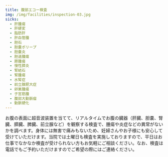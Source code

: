 ```yaml
---
title: 腹部エコー検査
img: /img/facilities/inspection-03.jpg
sicks:
  - 肝腫瘍
  - 肝硬変
  - 脂肪肝
  - 肝血管腫
  - 胆石
  - 胆嚢ポリープ
  - 胆嚢炎
  - 胆道腫瘍
  - 膵腫瘍
  - 慢性膵炎
  - 腎結石
  - 腎腫瘍
  - 水腎症
  - 前立腺肥大症
  - 卵巣腫瘍
  - 子宮筋腫
  - 腹部大動脈瘤
  - 動脈硬化
---
```


お腹の表面に超音波装置を当てて、リアルタイムでお腹の臓器（肝臓、胆嚢、腎臓、膵臓、脾臓、前立腺など）を観察する検査で、腫瘍や炎症などの異常がないかを調べます。身体には無害で痛みもないため、妊婦さんやお子様にも安心して受けていただけます。当院では土曜日も検査を実施しておりますので、平日はお仕事でなかなか検査が受けられない方もお気軽にご相談ください。なお、検査は電話でもご予約いただけますのでご希望の際にはご連絡ください。
